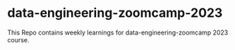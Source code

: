 # data-engineering-zoomcamp-2023
This Repo contains weekly learnings for data-engineering-zoomcamp 2023 course.

